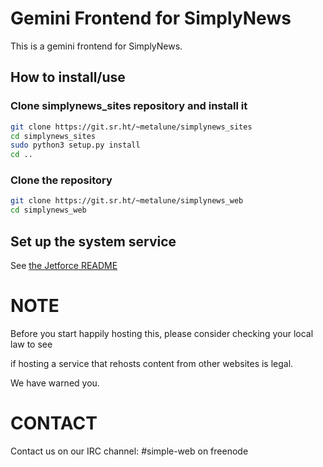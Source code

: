 # Gemini Frontend for SimplyNews

This is a gemini frontend for SimplyNews.

## How to install/use
### Clone simplynews_sites repository and install it
```sh
git clone https://git.sr.ht/~metalune/simplynews_sites
cd simplynews_sites
sudo python3 setup.py install
cd ..
```

### Clone the repository
```sh
git clone https://git.sr.ht/~metalune/simplynews_web
cd simplynews_web
```

## Set up the system service
See [the Jetforce README](https://github.com/michael-lazar/jetforce)


# NOTE
Before you start happily hosting this, please consider checking your local law to see

if hosting a service that rehosts content from other websites is legal.

We have warned you.

# CONTACT
Contact us on our IRC channel: #simple-web on freenode
